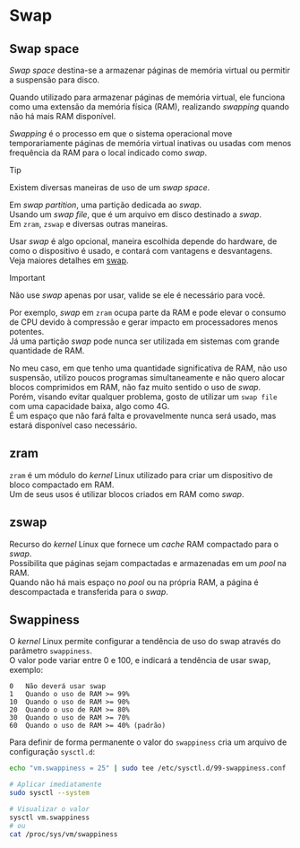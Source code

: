 # Swap
## Swap space
*Swap space* destina-se a armazenar páginas de memória virtual ou permitir a suspensão para disco.

Quando utilizado para armazenar páginas de memória virtual, ele funciona como uma extensão da memória física (RAM), realizando *swapping* quando não há mais RAM disponível.

*Swapping* é o processo em que o sistema operacional move temporariamente páginas de memória virtual inativas ou usadas com menos frequência da RAM para o local indicado como *swap*.
 
> [!TIP]
> Existem diversas maneiras de uso de um *swap space*.
>
> Em *swap partition*, uma partição dedicada ao *swap*.  
> Usando um *swap file*, que é um arquivo em disco destinado a *swap*.  
> Em `zram`, `zswap` e diversas outras maneiras.
>
> Usar *swap* é algo opcional, maneira escolhida depende do hardware, de como o dispositivo é usado, e contará com vantagens e desvantagens.  
> Veja maiores detalhes em [swap](https://wiki.archlinux.org/title/Swap).

> [!IMPORTANT]
> Não use *swap* apenas por usar, valide se ele é necessário para você.
>
> Por exemplo, *swap* em `zram` ocupa parte da RAM e pode elevar o consumo de CPU devido à compressão e gerar impacto em processadores menos potentes.  
> Já uma partição *swap* pode nunca ser utilizada em sistemas com grande quantidade de RAM.
>
> No meu caso, em que tenho uma quantidade significativa de RAM, não uso suspensão, utilizo poucos programas simultaneamente e não quero alocar blocos comprimidos em RAM, não faz muito sentido o uso de *swap*.  
> Porém, visando evitar qualquer problema, gosto de utilizar um `swap file` com uma capacidade baixa, algo como 4G.  
> É um espaço que não fará falta e provavelmente nunca será usado, mas estará disponível caso necessário.


## zram
`zram` é um módulo do *kernel* Linux utilizado para criar um dispositivo de bloco compactado em RAM.  
Um de seus usos é utilizar blocos criados em RAM como *swap*.


## zswap
Recurso do *kernel* Linux que fornece um *cache* RAM compactado para o *swap*.  
Possibilita que páginas sejam compactadas e armazenadas em um *pool* na RAM.  
Quando não há mais espaço no *pool* ou na própria RAM, a página é descompactada e transferida para o *swap*.


## Swappiness
O *kernel* Linux permite configurar a tendência de uso do swap através do parâmetro `swappiness`.  
O valor pode variar entre 0 e 100, e indicará a tendência de usar swap, exemplo:

```plaintext
0   Não deverá usar swap
1   Quando o uso de RAM >= 99%
10  Quando o uso de RAM >= 90%
20  Quando o uso de RAM >= 80%
30  Quando o uso de RAM >= 70%
60  Quando o uso de RAM >= 40% (padrão)
```

Para definir de forma permanente o valor do `swappiness` cria um arquivo de configuração `sysctl.d`:

```bash
echo "vm.swappiness = 25" | sudo tee /etc/sysctl.d/99-swappiness.conf

# Aplicar imediatamente
sudo sysctl --system 

# Visualizar o valor
sysctl vm.swappiness
# ou
cat /proc/sys/vm/swappiness
```

